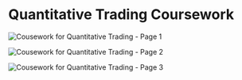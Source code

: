 # Quantitative Trading Coursework
 
![Cousework for Quantitative Trading - Page 1](https://github.com/ZPedroP/Risk-Analysis-CW/blob/main/images/Coursework_RA_Page_1.jpg)

![Cousework for Quantitative Trading - Page 2](https://github.com/ZPedroP/Risk-Analysis-CW/blob/main/images/Coursework_RA_Page_2.jpg)

![Cousework for Quantitative Trading - Page 3](https://github.com/ZPedroP/Risk-Analysis-CW/blob/main/images/Coursework_RA_Page_3.jpg)
